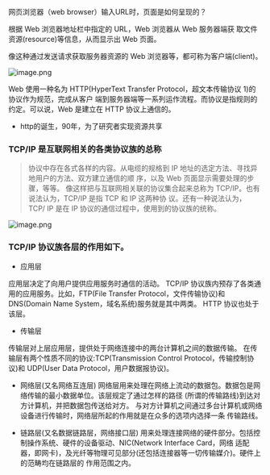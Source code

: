 
网页浏览器（web browser）输入URL时，页面是如何呈现的？

根据 Web 浏览器地址栏中指定的 URL，Web 浏览器从 Web 服务器端获 取文件资源(resource)等信息，从而显示出 Web 页面。

像这种通过发送请求获取服务器资源的 Web 浏览器等，都可称为客户端(client)。

 ![image.png](https://upload-images.jianshu.io/upload_images/6828981-bc7f1af13e793071.png?imageMogr2/auto-orient/strip%7CimageView2/2/w/1240)

Web 使用一种名为 HTTP(HyperText Transfer Protocol，超文本传输协议 1)的协议作为规范，完成从客户 端到服务器端等一系列运作流程。而协议是指规则的约定。可以说，Web 是建立在 HTTP 协议上通信的。

* http的诞生，90年，为了研究者实现资源共享

### TCP/IP 是互联网相关的各类协议族的总称

>协议中存在各式各样的内容。从电缆的规格到 IP 地址的选定方法、寻找异地用户的方法、双方建立通信的顺
序，以及 Web 页面显示需要处理的步骤，等等。
像这样把与互联网相关联的协议集合起来总称为 TCP/IP。也有说法认为，TCP/IP 是指 TCP 和 IP 这两种协
议。还有一种说法认为，TCP/ IP 是在 IP 协议的通信过程中，使用到的协议族的统称。

![image.png](https://upload-images.jianshu.io/upload_images/6828981-7524c9954d832f2d.png?imageMogr2/auto-orient/strip%7CimageView2/2/w/1240)

### TCP/IP 协议族各层的作用如下。

* 应用层

应用层决定了向用户提供应用服务时通信的活动。
TCP/IP 协议族内预存了各类通用的应用服务。比如，FTP(File Transfer Protocol，文件传输协议)和 DNS(Domain Name System，域名系统)服务就是其中两类。
HTTP 协议也处于该层。
* 传输层

传输层对上层应用层，提供处于网络连接中的两台计算机之间的数据传输。
在传输层有两个性质不同的协议:TCP(Transmission Control Protocol，传输控制协议)和 UDP(User Data Protocol，用户数据报协议)。

* 网络层(又名网络互连层)
网络层用来处理在网络上流动的数据包。数据包是网络传输的最小数据单位。该层规定了通过怎样的路径 (所谓的传输路线)到达对方计算机，并把数据包传送给对方。
与对方计算机之间通过多台计算机或网络设备进行传输时，网络层所起的作用就是在众多的选项内选择一条 传输路线。

* 链路层(又名数据链路层，网络接口层)
用来处理连接网络的硬件部分。包括控制操作系统、硬件的设备驱动、NIC(Network Interface Card，网络 适配器，即网卡)，及光纤等物理可见部分(还包括连接器等一切传输媒介)。硬件上的范畴均在链路层的 作用范围之内。

